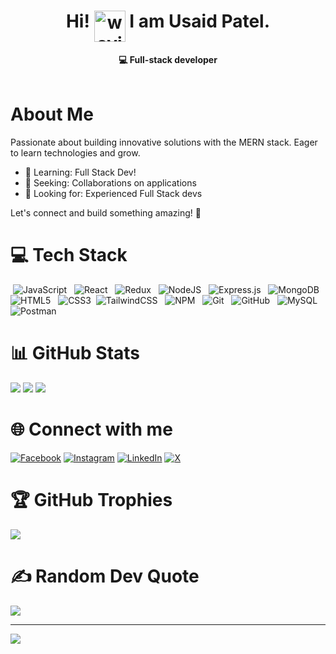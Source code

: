 <div align="center">
  <h1>Hi! <img src="https://drive.google.com/uc?export=view&id=1-70i1jqPoZFMlXSyJiKbBeNXNbrJiPuT" alt="waving hand" width="50" align="top"> I am Usaid Patel.</h1>
</div>

<div align="center">
  <b>💻 Full-stack developer</b>
</div>

<br>

# About Me

Passionate about building innovative solutions with the MERN stack. Eager to learn technologies and grow.

- 🌱 Learning: Full Stack Dev!
- 👯 Seeking: Collaborations on applications
- 🤝 Looking for: Experienced Full Stack devs 

Let's connect and build something amazing! 🚀

# 💻 Tech Stack

&nbsp;![JavaScript](https://img.shields.io/badge/javascript-%23323330.svg?style=flat&logo=javascript&logoColor=%23F7DF1E)
&nbsp; ![React](https://img.shields.io/badge/react-%2320232a.svg?style=flat&logo=react&logoColor=%2361DAFB)
&nbsp; ![Redux](https://img.shields.io/badge/redux-%23593d88.svg?style=flat&logo=redux&logoColor=white)
&nbsp; ![NodeJS](https://img.shields.io/badge/node.js-6DA55F?style=flat&logo=node.js&logoColor=white)
&nbsp; ![Express.js](https://img.shields.io/badge/express.js-%23404d59.svg?style=flat&logo=express&logoColor=%2361DAFB)
&nbsp; ![MongoDB](https://img.shields.io/badge/MongoDB-%234ea94b.svg?style=flat&logo=mongodb&logoColor=white)
&nbsp; ![HTML5](https://img.shields.io/badge/html5-%23E34F26.svg?style=flat&logo=html5&logoColor=white)
&nbsp; ![CSS3](https://img.shields.io/badge/css3-%231572B6.svg?style=flat&logo=css3&logoColor=white)
&nbsp;![TailwindCSS](https://img.shields.io/badge/tailwindcss-%2338B2AC.svg?style=flat&logo=tailwind-css&logoColor=white)
&nbsp; ![NPM](https://img.shields.io/badge/NPM-%23CB3837.svg?style=flat&logo=npm&logoColor=white)
&nbsp; ![Git](https://img.shields.io/badge/git-%23F05033.svg?style=flat&logo=git&logoColor=white)
&nbsp; ![GitHub](https://img.shields.io/badge/github-%23121011.svg?style=flat&logo=github&logoColor=white)
&nbsp; ![MySQL](https://img.shields.io/badge/mysql-4479A1.svg?style=flat&logo=mysql&logoColor=white)
&nbsp; ![Postman](https://img.shields.io/badge/Postman-FF6C37?style=flat&logo=postman&logoColor=white)

# 📊 GitHub Stats

![](https://github-readme-stats.vercel.app/api?username=usaidp&theme=dark&hide_border=false&include_all_commits=false&count_private=false)
![](https://github-readme-streak-stats.herokuapp.com/?user=usaidp&theme=dark&hide_border=false)
![](https://github-readme-stats.vercel.app/api/top-langs/?username=usaidp&theme=dark&hide_border=false&include_all_commits=false&count_private=false&layout=compact)

# 🌐 Connect with me

[![Facebook](https://img.shields.io/badge/Facebook-%231877F2.svg?logo=Facebook&logoColor=white)](https://facebook.com/usaid.patel.9)
[![Instagram](https://img.shields.io/badge/Instagram-%23E4405F.svg?logo=Instagram&logoColor=white)](https://instagram.com/usaidpatel)
[![LinkedIn](https://img.shields.io/badge/LinkedIn-%230077B5.svg?logo=linkedin&logoColor=white)](https://www.linkedin.com/in/usaid-patel-45b486156/)
[![X](https://img.shields.io/badge/X-black.svg?logo=X&logoColor=white)](https://x.com/@Usaidpatel77925)

# 🏆 GitHub Trophies

![](https://github-profile-trophy.vercel.app/?username=usaidp&theme=radical&no-frame=false&no-bg=true&margin-w=4)

# ✍️ Random Dev Quote

![](https://quotes-github-readme.vercel.app/api?type=horizontal&theme=radical)

---

[![](https://visitcount.itsvg.in/api?id=usaidp&icon=0&color=0)](https://visitcount.itsvg.in)
